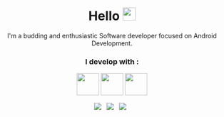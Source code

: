<h1 align='center'> Hello <img src="https://github.com/piyushP7pravin/piyushP7pravin/blob/master/Hi.gif" width="29px"> </h1>

<p align='center'>I'm a budding and enthusiastic Software developer focused on Android Development.</p>

<h3 align='center'>I develop with :</h3>

<p align='center'>
<img height=50 src="https://www.vectorlogo.zone/logos/kotlinlang/kotlinlang-ar21.svg"/>
<img height=50 src="https://www.vectorlogo.zone/logos/android/android-ar21.svg">
<img height="50" src="https://www.vectorlogo.zone/logos/git-scm/git-scm-ar21.svg">
</p>

<p align='center'>
    <a href="https://twitter.com/horluphemo/"><img src="https://img.shields.io/badge/twitter-%231DA1F2.svg?&style=for-the-badge&logo=twitter&logoColor=white" /></a>&nbsp;&nbsp;
    <a href="https://www.linkedin.com/mwlite/in/oluwafemi-ojuri-b3a427198"><img src="https://img.shields.io/badge/linkedin-%230077B5.svg?&style=for-the-badge&logo=linkedin&logoColor=white" /></a>&nbsp;&nbsp;
    <a href="mailto:ojurifemi132@gmail.com"><img src="https://img.shields.io/badge/send a mail-%23D14836.svg?&style=for-the-badge&logo=gmail&logoColor=white" /></a>&nbsp;&nbsp;
</p>
